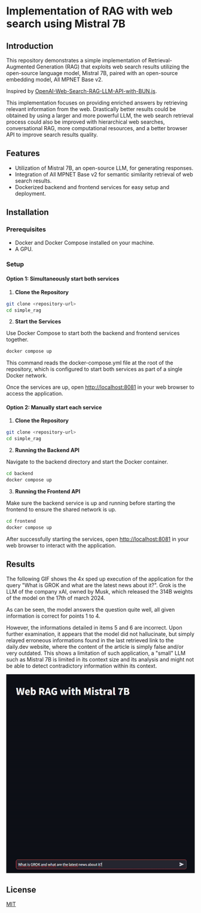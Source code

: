 # Implementation of RAG with web search using Mistral 7B

## Introduction

This repository demonstrates a simple implementation of Retrieval-Augmented Generation (RAG) that exploits web search results utilizing the open-source language model, Mistral 7B, paired with an open-source embedding model, All MPNET Base v2.

Inspired by [OpenAI-Web-Search-RAG-LLM-API-with-BUN.js](https://github.com/developersdigest/OpenAI-Web-Search-RAG-LLM-API-with-BUN.js/blob/main/index.js).

This implementation focuses on providing enriched answers by retrieving relevant information from the web. Drastically better results could be obtained by using a larger and more powerful LLM, the web search retrieval process could also be improved with hierarchical web searches, conversational RAG, more computational resources, and a better browser API to improve search results quality.

## Features

- Utilization of Mistral 7B, an open-source LLM, for generating responses.
- Integration of All MPNET Base v2 for semantic similarity retrieval of web search results.
- Dockerized backend and frontend services for easy setup and deployment.

## Installation

### Prerequisites

- Docker and Docker Compose installed on your machine.
- A GPU.

### Setup

#### Option 1: Simultaneously start both services

1. **Clone the Repository**

```bash
git clone <repository-url>
cd simple_rag
```

2. **Start the Services**

Use Docker Compose to start both the backend and frontend services together.

```bash
docker compose up
```

This command reads the docker-compose.yml file at the root of the repository, which is configured to start both services as part of a single Docker network.

Once the services are up, open [http://localhost:8081](http://localhost:8081) in your web browser to access the application.

#### Option 2: Manually start each service

1. **Clone the Repository**

```bash
git clone <repository-url>
cd simple_rag
```

2. **Running the Backend API**

Navigate to the backend directory and start the Docker container.

```bash
cd backend
docker compose up
```

3. **Running the Frontend API**

Make sure the backend service is up and running before starting the frontend to ensure the shared network is up.

```bash
cd frontend
docker compose up
```

After successfully starting the services, open [http://localhost:8081](http://localhost:8081) in your web browser to interact with the application.

## Results

The following GIF shows the 4x sped up execution of the application for the query "What is GROK and what are the latest news about it?". Grok is the LLM of the company xAI, owned by Musk, which released the 314B weights of the model on the 17th of march 2024.

As can be seen, the model answers the question quite well, all given information is correct for points 1 to 4.

However, the informations detailed in items 5 and 6 are incorrect. Upon further examination, it appears that the model did not hallucinate, but simply relayed erroneous informations found in the last retrieved link to the daily.dev website, where the content of the article is simply false and/or very outdated. This shows a limitation of such application, a "small" LLM such as Mistral 7B is limited in its context size and its analysis and might not be able to detect contradictory information within its context.

![GIF showing the application running](assets/speedup_webrag_grok.gif)

## License

[MIT](https://choosealicense.com/licenses/mit/)